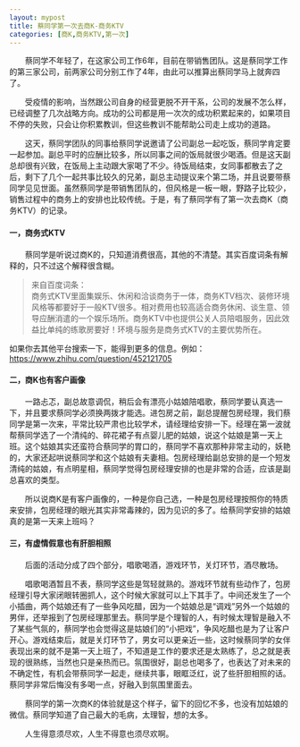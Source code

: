 ```yaml
---
layout: mypost
title: 蔡同学第一次去商K-商务KTV
categories: [商K,商务KTV,第一次]
---
```


&emsp;&emsp;蔡同学不年轻了，在这家公司工作6年，目前在带销售团队。这是蔡同学工作的第三家公司，前两家公司分别工作了4年，由此可以推算出蔡同学马上就奔四了。

&emsp;&emsp;受疫情的影响，当然跟公司自身的经营更脱不开干系，公司的发展不怎么样，已经调整了几次战略方向。成功的公司都是用一次次的成功积累起来的，如果项目不停的失败，只会让你积累教训，但这些教训不能帮助公司走上成功的道路。

&emsp;&emsp;这天，蔡同学团队的同事给蔡同学说邀请了公司副总一起吃饭，蔡同学肯定要一起参加。副总平时的应酬比较多，所以同事之间的饭局就很少喝酒。但是这天副总却很有兴致，在饭局上主动跟大家喝了不少。待饭局结束，女同事都散去了之后，剩下了几个一起共事比较久的兄弟，副总主动提议来个第二场，并且说要带蔡同学见见世面。虽然蔡同学是带销售团队的，但风格是一板一眼，野路子比较少，销售过程中的商务上的安排也比较传统。于是，有了蔡同学有了第一次去商K（商务KTV）的记录。

#### 一，商务式KTV
&emsp;&emsp;蔡同学是听说过商K的，只知道消费很高，其他的不清楚。其实百度词条有解释的，只不过这个解释很含糊。
> 来自百度词条：
<br>商务式KTV里面集娱乐、休闲和洽谈商务于一体，商务KTV档次、装修环境风格等都要好于一般KTV很多。相对费用也较高适合商务休闲、谈生意、领导应酬消遣的一个娱乐场所。商务KTV中也提供公关人员陪唱服务，因此效益比单纯的练歌房要好！环境与服务是商务式KTV的主要优势所在。

如果你去其他平台搜索一下，能得到更多的信息。例如：https://www.zhihu.com/question/452121705

#### 二，商K也有客户画像
&emsp;&emsp;一路忐忑，副总故意调侃，稍后会有漂亮小姑娘陪唱歌，蔡同学要认真选一下，并且要求蔡同学必须换两拨才能选。进包房之前，副总提醒包房经理，我们蔡同学是第一次来，平常比较严肃也比较学术，请经理给安排一下。经理在第一波就帮蔡同学选了一个清纯的、碎花裙子有点婴儿肥的姑娘，说这个姑娘是第一天上班。这个姑娘其实还蛮符合蔡同学的胃口的，蔡同学不喜欢那种非常主动的，妖艳的，大家还起哄说蔡同学和这个姑娘有夫妻相。包房经理给副总安排的是一个短发清纯的姑娘，有点明星相，蔡同学觉得包房经理安排的也是非常的合适，应该是副总喜欢的类型。

&emsp;&emsp;所以说商K是有客户画像的，一种是你自己选，一种是包房经理按照你的特质来安排，包房经理的眼光其实非常毒辣的，因为见识的多了。给蔡同学安排的姑娘真的是第一天来上班吗？
#### 三，有虚情假意也有肝胆相照
&emsp;&emsp;后面的活动分成了四个部分，唱歌喝酒，游戏环节，关灯环节，酒尽散场。

&emsp;&emsp;唱歌喝酒暂且不表，蔡同学这些是驾轻就熟的。游戏环节就有些动作了，包房经理引导大家闭眼转圈抓人，这个时候大家就可以上下其手了。中间还发生了一个小插曲，两个姑娘还有了一些争风吃醋，因为一个姑娘总是“调戏”另外一个姑娘的男伴，还举报到了包房经理那里去。蔡同学是个理智的人，有时候太理智是融入不了某些气氛的，蔡同学也会觉得这是姑娘们的“小把戏”，争风吃醋也是为了让客户开心。游戏结束后，就是关灯环节了，男女可以更亲近一些，这时候蔡同学的女伴表现出来的就不是第一天上班了，不知道是工作的要求还是太熟练了，总之就是表现的很熟练，当然也只是亲热而已。氛围很好，副总也喝多了，也表达了对未来的不确定性，有机会带蔡同学一起走，继续共事，眼眶泛红，说了些肝胆相照的话。蔡同学非常后悔没有多喝一点，好融入到氛围里面去。

&emsp;&emsp;蔡同学的第一次商K的体验就是这个样子，留下的回忆不多，也没有加姑娘的微信。蔡同学知道了自己最大的毛病，太理智，想的太多。

&emsp;&emsp;人生得意须尽欢，人生不得意也须尽欢啊。